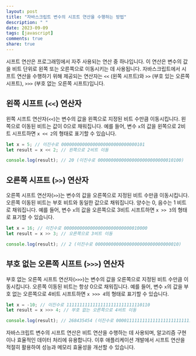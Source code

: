```yaml
---
layout: post
title: "자바스크립트 변수의 시프트 연산을 수행하는 방법"
description: " "
date: 2023-09-09
tags: [javascript]
comments: true
share: true
---
```


시프트 연산은 프로그래밍에서 자주 사용되는 연산 중 하나입니다. 이 연산은 변수의 값을 비트 단위로 왼쪽 또는 오른쪽으로 이동시키는 데 사용됩니다. 자바스크립트에서 시프트 연산을 수행하기 위해 제공되는 연산자는 `<<` (왼쪽 시프트)와 `>>` (부호 있는 오른쪽 시프트), `>>>` (부호 없는 오른쪽 시프트)입니다.

## 왼쪽 시프트 (`<<`) 연산자

 왼쪽 시프트 연산자(`<<`)는 변수의 값을 왼쪽으로 지정된 비트 수만큼 이동시킵니다. 왼쪽으로 이동된 비트는 값이 0으로 채워집니다. 예를 들어, 변수 `x`의 값을 왼쪽으로 2비트 시프트하면 `x << 2`의 형태로 표기할 수 있습니다.

```javascript
let x = 5; // 이진수로 00000000000000000000000000000101
let result = x << 2; // 왼쪽으로 2비트 이동

console.log(result); // 20 (이진수로 00000000000000000000000000010100)
```

## 오른쪽 시프트 (`>>`) 연산자

 오른쪽 시프트 연산자(`>>`)는 변수의 값을 오른쪽으로 지정된 비트 수만큼 이동시킵니다. 오른쪽 이동된 비트는 부호 비트와 동일한 값으로 채워집니다. 양수는 0, 음수는 1 비트로 채워집니다. 예를 들어, 변수 `x`의 값을 오른쪽으로 3비트 시프트하면 `x >> 3`의 형태로 표기할 수 있습니다.

```javascript
let x = 16; // 이진수로 00000000000000000000000000010000
let result = x >> 3; // 오른쪽으로 3비트 이동

console.log(result); // 2 (이진수로 00000000000000000000000000000010)
```

## 부호 없는 오른쪽 시프트 (`>>>`) 연산자

부호 없는 오른쪽 시프트 연산자(`>>>`)는 변수의 값을 오른쪽으로 지정된 비트 수만큼 이동시킵니다. 오른쪽 이동된 비트는 항상 0으로 채워집니다. 예를 들어, 변수 `x`의 값을 부호 없는 오른쪽으로 4비트 시프트하면 `x >>> 4`의 형태로 표기할 수 있습니다.

```javascript
let x = -10; // 이진수로 11111111111111111111111111110110
let result = x >>> 4; // 부호 없는 오른쪽으로 4비트 이동

console.log(result); // 268435454 (이진수로 00001111111111111111111111111110)
```

자바스크립트 변수의 시프트 연산은 비트 연산을 수행하는 데 사용되며, 알고리즘 구현이나 효율적인 데이터 처리에 유용합니다. 이후 애플리케이션 개발에서 시프트 연산을 적절히 활용하여 성능과 메모리 효율성을 개선할 수 있습니다.